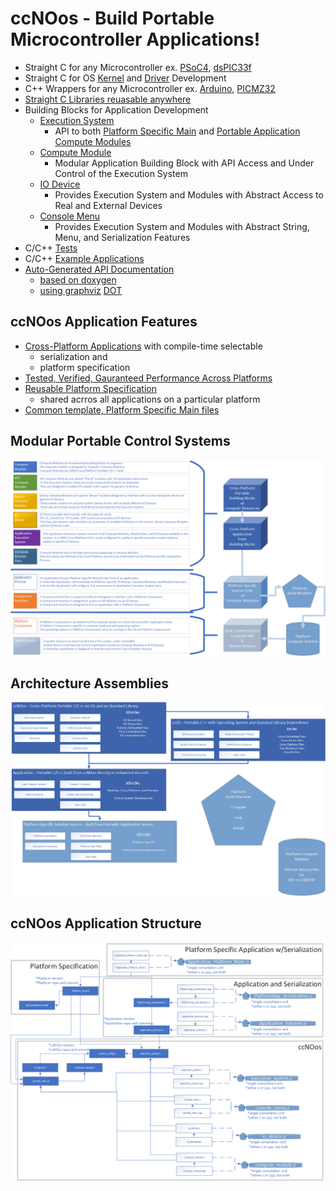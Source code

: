 # ccNOos - Build Portable Microcontroller Applications!
- Straight C for any Microcontroller ex. [PSoC4](https://www.infineon.com/cms/en/product/evaluation-boards/cy8ckit-042/?utm_source=cypress&utm_medium=referral&utm_campaign=202110_globe_en_all_integration-dev_kit), [dsPIC33f](https://www.microchip.com/en-us/development-tool/DM330013)
- Straight C for OS [Kernel](https://www.kernel.org/doc/html/v4.13/process/howto.html) and [Driver](https://www.kernel.org/doc/html/v4.11/driver-api/index.html) Development
- C++ Wrappers for any Microcontroller ex. [Arduino](https://www.arduino.cc/en/Main/arduinoBoardMega2560), [PICMZ32](https://www.microchip.com/en-us/development-tool/dm320007) 
- [Straight C Libraries reuasable anywhere](https://github.com/InMechaSol/ccNOos/tree/main/ccLibs)
- Building Blocks for Application Development
  - [Execution System](https://github.com/InMechaSol/ccNOos/tree/main/executionSystem)
    - API to both [Platform Specific Main](https://github.com/InMechaSol/ccNOos/tree/main/tests/testMainTemplates) and [Portable Application Compute Modules](https://github.com/InMechaSol/ccNOos/tree/main/tests/testApps)
  - [Compute Module](https://github.com/InMechaSol/ccNOos/tree/main/computeModule)
    - Modular Application Building Block with API Access and Under Control of the Execution System     
  - [IO Device](https://github.com/InMechaSol/ccNOos/tree/main/ioDevice)
    - Provides Execution System and Modules with Abstract Access to Real and External Devices  
  - [Console Menu](https://github.com/InMechaSol/ccNOos/tree/main/consoleMenu)
    - Provides Execution System and Modules with Abstract String, Menu, and Serialization Features  
- C/C++ [Tests](https://github.com/InMechaSol/ccNOos/tree/main/tests/testApps/ccNOos_Tests)
- C/C++ [Example Applications](https://github.com/InMechaSol/ccNOos/tree/main/tests/testApps/SysTick)
- [Auto-Generated API Documentation](https://inmechasol.com/ccNOos/files.html)
  - [based on doxygen](https://www.doxygen.nl/index.html)
  - [using graphviz](https://www.graphviz.org/) [DOT](https://graphviz.org/doc/info/command.html)
## ccNOos Application Features
- [Cross-Platform Applications](https://github.com/InMechaSol/ccNOos/tree/main/tests/testApps) with compile-time selectable
  - serialization and 
  - platform specification
- [Tested, Verified, Gauranteed Performance Across Platforms](https://github.com/InMechaSol/ccNOos_Tests)
- [Reusable Platform Specification](https://github.com/InMechaSol/ccNOos/tree/main/tests/testPlatforms)
  - shared acrros all applications on a particular platform  
- [Common template, Platform Specific Main files](https://github.com/InMechaSol/ccNOos/tree/main/tests/testMainFiles)
## Modular Portable Control Systems
![ModularPortableSystems](https://github.com/InMechaSol/ccNOos/blob/main/docs/pngs/Modular_Portable_System.png)
## Architecture Assemblies
![Architecture_Assemblies](https://github.com/InMechaSol/ccNOos/blob/main/docs/pngs/Architecture_Assemblies.png)
## ccNOos Application Structure
![appStructure](https://github.com/InMechaSol/ccNOos/blob/main/docs/pngs/Application_Structure.png)


